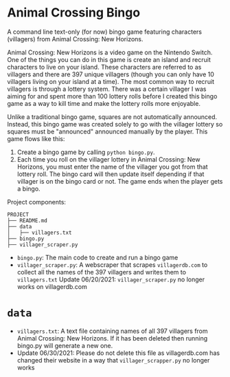 # Animal Crossing Bingo
A command line text-only (for now) bingo game featuring characters (villagers) from Animal Crossing: New Horizons.

Animal Crossing: New Horizons is a video game on the Nintendo Switch. One of the things you can do in this game is create an island and recruit characters to live on your island. These characters are referred to as villagers and there are 397 unique villagers (though you can only have 10 villagers living on your island at a time). The most common way to recruit villagers is through a lottery system. There was a certain villager I was aiming for and spent more than 100 lottery rolls before I created this bingo game as a way to kill time and make the lottery rolls more enjoyable.

Unlike a traditional bingo game, squares are not automatically announced. Instead, this bingo game was created solely to go with the villager lottery so squares must be "announced" announced manually by the player. This game flows like this:

1) Create a bingo game by calling `python bingo.py`.
2) Each time you roll on the villager lottery in Animal Crossing: New Horizons, you must enter the name of the villager you got from that lottery roll. The bingo card will then update itself depending if that villager is on the bingo card or not. The game ends when the player gets a bingo.

Project components:
```
PROJECT
├── README.md
├── data
│   ├── villagers.txt
├── bingo.py
├── villager_scraper.py
```

* `bingo.py`: The main code to create and run a bingo game
* `villager_scraper.py`: A webscraper that scrapes `villagerdb.com` to collect all the names of the 397 villagers and writes them to `villagers.txt` Update 06/20/2021: `villager_scraper.py` no longer works on villagerdb.com


# `data`
* `villagers.txt`: A text file containing names of all 397 villagers from Animal Crossing: New Horizons. If it has been deleted then running bingo.py will generate a new one. 
* Update 06/30/2021: Please do not delete this file as villagerdb.com has changed their website in a way that `villager_scrapper.py` no longer works
